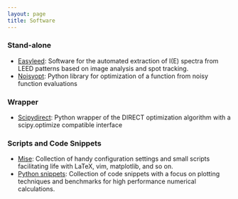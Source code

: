 ```yaml
---
layout: page
title: Software
---
```


### Stand-alone

- [Easyleed](http://andim.github.io/easyleed/): Software for the automated extraction of I(E) spectra from LEED patterns based on image analysis and spot tracking.
- [Noisyopt](http://noisyopt.readthedocs.org/): Python library for optimization of a function from noisy function evaluations

### Wrapper

- [Scipydirect](http://scipydirect.readthedocs.org/): Python wrapper of the DIRECT optimization algorithm with a scipy.optimize compatible interface

### Scripts and Code Snippets

- [Mise](https://github.com/andim/mise): Collection of handy configuration settings and small scripts facilitating life with LaTeX, vim, matplotlib, and so on. 
- [Python snippets](https://github.com/andim/pysnippets): Collection of code snippets with a focus on plotting techniques and benchmarks for high performance numerical calculations.
